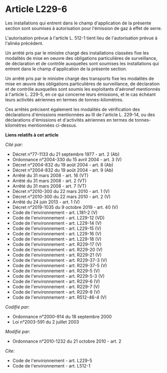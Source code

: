 # Article L229-6

Les installations qui entrent dans le champ d'application de la présente section sont soumises à autorisation pour l'émission
de gaz à effet de serre.

L'autorisation prévue à l'article L. 512-1 tient lieu de l'autorisation prévue à l'alinéa précédent. 

Un arrêté pris par le ministre chargé des installations classées fixe les modalités de mise en oeuvre des obligations
particulières de surveillance, de déclaration et de contrôle auxquelles sont soumises les installations qui entrent dans le
champ d'application de la présente section. 

Un arrêté pris par le ministre chargé des transports fixe les modalités de mise en œuvre des obligations particulières de
surveillance, de déclaration et de contrôle auxquelles sont soumis les exploitants d'aéronef mentionnés à l'article L. 229-5,
en ce qui concerne leurs émissions, et le cas échéant leurs activités aériennes en termes de tonnes-kilomètres. 

Ces arrêtés précisent également les modalités de vérification des déclarations d'émissions mentionnées au III de l'article L.
229-14, ou des déclarations d'émissions et d'activités aériennes en termes de tonnes-kilomètres mentionnées ci-dessus.

**Liens relatifs à cet article**

_Cité par_:

  - Décret n°77-1133 du 21 septembre 1977 - art. 2 (Ab)
  - Ordonnance n°2004-330 du 15 avril 2004 - art. 3 (V)
  - Décret n°2004-832 du 19 août 2004 - art. 8 (Ab)
  - Décret n°2004-832 du 19 août 2004 - art. 9 (Ab)
  - Arrêté du 31 mars 2008 - art. 16 (VT)
  - Arrêté du 31 mars 2008 - art. 2 (VT)
  - Arrêté du 31 mars 2008 - art. 7 (VT)
  - Décret n°2010-300 du 22 mars 2010 - art. 1 (V)
  - Décret n°2010-300 du 22 mars 2010 - art. 2 (V)
  - Arrêté du 24 juin 2013 - art. 1 (V)
  - Décret n°2019-1035 du 9 octobre 2019 - art. 40 (V)
  - Code de l'environnement - art. L181-2 (V)
  - Code de l'environnement - art. L229-12 (VD)
  - Code de l'environnement - art. L229-14 (V)
  - Code de l'environnement - art. L229-15 (V)
  - Code de l'environnement - art. L229-16 (V)
  - Code de l'environnement - art. L229-18 (V)
  - Code de l'environnement - art. R229-17 (V)
  - Code de l'environnement - art. R229-20 (V)
  - Code de l'environnement - art. R229-21 (V)
  - Code de l'environnement - art. R229-37-3 (V)
  - Code de l'environnement - art. R229-37-5 (V)
  - Code de l'environnement - art. R229-5 (V)
  - Code de l'environnement - art. R229-5-3 (V)
  - Code de l'environnement - art. R229-6 (V)
  - Code de l'environnement - art. R229-7 (V)
  - Code de l'environnement - art. R229-8 (V)
  - Code de l'environnement - art. R512-46-4 (V)

_Codifié par_:

  - Ordonnance n°2000-914 du 18 septembre 2000
  - Loi n°2003-591 du 2 juillet 2003

_Modifié par_:

  - Ordonnance n°2010-1232 du 21 octobre 2010 - art. 2

_Cite_:

  - Code de l'environnement - art. L229-5
  - Code de l'environnement - art. L512-1
